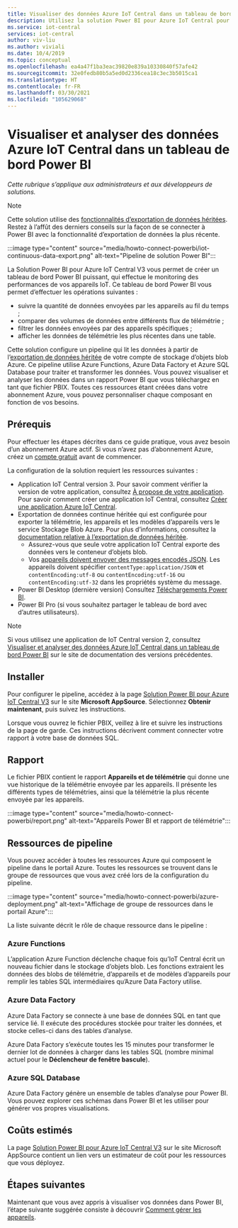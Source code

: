 ```yaml
---
title: Visualiser des données Azure IoT Central dans un tableau de bord Power BI | Microsoft Docs
description: Utilisez la solution Power BI pour Azure IoT Central pour visualiser et analyser vos données IoT Central.
ms.service: iot-central
services: iot-central
author: viv-liu
ms.author: viviali
ms.date: 10/4/2019
ms.topic: conceptual
ms.openlocfilehash: ea4a47f1ba3eac39820e839a10330840f57afe42
ms.sourcegitcommit: 32e0fedb80b5a5ed0d2336cea18c3ec3b5015ca1
ms.translationtype: HT
ms.contentlocale: fr-FR
ms.lasthandoff: 03/30/2021
ms.locfileid: "105629068"
---
```

# <a name="visualize-and-analyze-your-azure-iot-central-data-in-a-power-bi-dashboard"></a>Visualiser et analyser des données Azure IoT Central dans un tableau de bord Power BI

*Cette rubrique s’applique aux administrateurs et aux développeurs de solutions.*

> [!Note] 
> Cette solution utilise des [fonctionnalités d’exportation de données héritées](./howto-export-data-legacy.md). Restez à l’affût des derniers conseils sur la façon de se connecter à Power BI avec la fonctionnalité d’exportation de données la plus récente.

:::image type="content" source="media/howto-connect-powerbi/iot-continuous-data-export.png" alt-text="Pipeline de solution Power BI":::

La Solution Power BI pour Azure IoT Central V3 vous permet de créer un tableau de bord Power BI puissant, qui effectue le monitoring des performances de vos appareils IoT. Ce tableau de bord Power BI vous permet d’effectuer les opérations suivantes :

- suivre la quantité de données envoyées par les appareils au fil du temps ;
- comparer des volumes de données entre différents flux de télémétrie ;
- filtrer les données envoyées par des appareils spécifiques ;
- afficher les données de télémétrie les plus récentes dans une table.

Cette solution configure un pipeline qui lit les données à partir de l’[exportation de données héritée](./howto-export-data-legacy.md) de votre compte de stockage d’objets blob Azure. Ce pipeline utilise Azure Functions, Azure Data Factory et Azure SQL Database pour traiter et transformer les données. Vous pouvez visualiser et analyser les données dans un rapport Power BI que vous téléchargez en tant que fichier PBIX. Toutes ces ressources étant créées dans votre abonnement Azure, vous pouvez personnaliser chaque composant en fonction de vos besoins.

## <a name="prerequisites"></a>Prérequis

Pour effectuer les étapes décrites dans ce guide pratique, vous avez besoin d’un abonnement Azure actif. Si vous n’avez pas d’abonnement Azure, créez un [compte gratuit](https://azure.microsoft.com/free/?WT.mc_id=A261C142F) avant de commencer.

La configuration de la solution requiert les ressources suivantes :

- Application IoT Central version 3. Pour savoir comment vérifier la version de votre application, consultez [À propose de votre application](./howto-get-app-info.md). Pour savoir comment créer une application IoT Central, consultez [Créer une application Azure IoT Central](./quick-deploy-iot-central.md).
- Exportation de données continue héritée qui est configurée pour exporter la télémétrie, les appareils et les modèles d’appareils vers le service Stockage Blob Azure. Pour plus d’informations, consultez la [documentation relative à l’exportation de données héritée](howto-export-data-legacy.md).
  - Assurez-vous que seule votre application IoT Central exporte des données vers le conteneur d’objets blob.
  - Vos [appareils doivent envoyer des messages encodés JSON](../../iot-hub/iot-hub-devguide-messages-d2c.md). Les appareils doivent spécifier `contentType:application/JSON` et `contentEncoding:utf-8` ou `contentEncoding:utf-16` ou `contentEncoding:utf-32` dans les propriétés système du message.
- Power BI Desktop (dernière version) Consultez [Téléchargements Power BI](https://powerbi.microsoft.com/downloads/).
- Power BI Pro (si vous souhaitez partager le tableau de bord avec d’autres utilisateurs).

> [!NOTE]
> Si vous utilisez une application de IoT Central version 2, consultez [Visualiser et analyser des données Azure IoT Central dans un tableau de bord Power BI](/previous-versions/azure/iot-central/core/howto-connect-powerbi) sur le site de documentation des versions précédentes.

## <a name="install"></a>Installer

Pour configurer le pipeline, accédez à la page [Solution Power BI pour Azure IoT Central V3](https://appsource.microsoft.com/product/web-apps/iot-central.power-bi-solution-iot-central) sur le site **Microsoft AppSource**. Sélectionnez **Obtenir maintenant**, puis suivez les instructions.

Lorsque vous ouvrez le fichier PBIX, veillez à lire et suivre les instructions de la page de garde. Ces instructions décrivent comment connecter votre rapport à votre base de données SQL.

## <a name="report"></a>Rapport

Le fichier PBIX contient le rapport **Appareils et de télémétrie** qui donne une vue historique de la télémétrie envoyée par les appareils. Il présente les différents types de télémétries, ainsi que la télémétrie la plus récente envoyée par les appareils.

:::image type="content" source="media/howto-connect-powerbi/report.png" alt-text="Appareils Power BI et rapport de télémétrie":::

## <a name="pipeline-resources"></a>Ressources de pipeline

Vous pouvez accéder à toutes les ressources Azure qui composent le pipeline dans le portail Azure. Toutes les ressources se trouvent dans le groupe de ressources que vous avez créé lors de la configuration du pipeline.

:::image type="content" source="media/howto-connect-powerbi/azure-deployment.png" alt-text="Affichage de groupe de ressources dans le portail Azure":::

La liste suivante décrit le rôle de chaque ressource dans le pipeline :

### <a name="azure-functions"></a>Azure Functions

L’application Azure Function déclenche chaque fois qu’IoT Central écrit un nouveau fichier dans le stockage d’objets blob. Les fonctions extraient les données des blobs de télémétrie, d’appareils et de modèles d’appareils pour remplir les tables SQL intermédiaires qu’Azure Data Factory utilise.

### <a name="azure-data-factory"></a>Azure Data Factory

Azure Data Factory se connecte à une base de données SQL en tant que service lié. Il exécute des procédures stockée pour traiter les données, et stocke celles-ci dans des tables d’analyse.

Azure Data Factory s’exécute toutes les 15 minutes pour transformer le dernier lot de données à charger dans les tables SQL (nombre minimal actuel pour le **Déclencheur de fenêtre bascule**).

### <a name="azure-sql-database"></a>Azure SQL Database

Azure Data Factory génère un ensemble de tables d’analyse pour Power BI. Vous pouvez explorer ces schémas dans Power BI et les utiliser pour générer vos propres visualisations.

## <a name="estimated-costs"></a>Coûts estimés

La page [Solution Power BI pour Azure IoT Central V3](https://appsource.microsoft.com/product/web-apps/iot-central.power-bi-solution-iot-central) sur le site Microsoft AppSource contient un lien vers un estimateur de coût pour les ressources que vous déployez.

## <a name="next-steps"></a>Étapes suivantes

Maintenant que vous avez appris à visualiser vos données dans Power BI, l’étape suivante suggérée consiste à découvrir [Comment gérer les appareils](howto-manage-devices.md).
